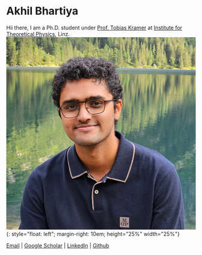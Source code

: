 # Akhil Bhartiya

Hii there, I am a Ph.D. student under [Prof. Tobias Kramer](https://quantumobserver.wordpress.com/) at [Institute for Theoretical Physics](https://www.jku.at/en/institute-for-theoretical-physics/), Linz. ![profile](profile.jpg){: style="float: left"; margin-right: 10em; height="25%" width="25%"}

[Email](mailto://akhil.bhartiya@jku.at)  |  [Google Scholar](https://scholar.google.com/citations?user=ZS47oC0AAAAJ&hl=en)  |  [LinkedIn](www.linkedin.com/in/bhartiya)  |  [Github](https://github.com/akhilbhartiya)
